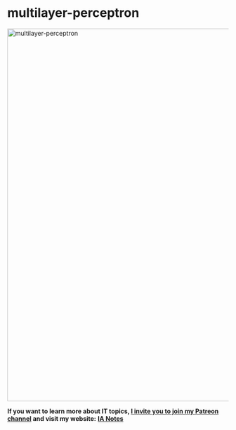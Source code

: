 # multilayer-perceptron

<img width="850" alt="multilayer-perceptron" src="https://user-images.githubusercontent.com/74931024/176994282-d2ff2103-87ac-4723-a90e-da0dd16ad4aa.png">

**If you want to learn more about IT topics, [I invite you to join my Patreon channel](https://www.patreon.com/pgomeza) and visit my website:** [**IA Notes**](https://ia-notes.com/)
